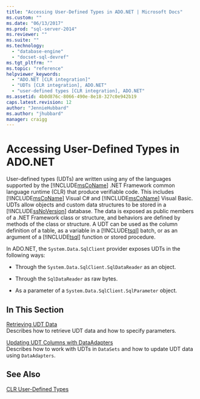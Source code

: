 ```yaml
---
title: "Accessing User-Defined Types in ADO.NET | Microsoft Docs"
ms.custom: ""
ms.date: "06/13/2017"
ms.prod: "sql-server-2014"
ms.reviewer: ""
ms.suite: ""
ms.technology: 
  - "database-engine"
  - "docset-sql-devref"
ms.tgt_pltfrm: ""
ms.topic: "reference"
helpviewer_keywords: 
  - "ADO.NET [CLR integration]"
  - "UDTs [CLR integration], ADO.NET"
  - "user-defined types [CLR integration], ADO.NET"
ms.assetid: 4b0d876c-8066-490e-8e18-327c0e942b19
caps.latest.revision: 12
author: "JennieHubbard"
ms.author: "jhubbard"
manager: craigg
---
```

# Accessing User-Defined Types in ADO.NET
  User-defined types (UDTs) are written using any of the languages supported by the [!INCLUDE[msCoName](../../includes/msconame-md.md)] .NET Framework common language runtime (CLR) that produce verifiable code. This includes [!INCLUDE[msCoName](../../includes/msconame-md.md)] Visual C# and [!INCLUDE[msCoName](../../includes/msconame-md.md)] Visual Basic. UDTs allow objects and custom data structures to be stored in a [!INCLUDE[ssNoVersion](../../includes/ssnoversion-md.md)] database. The data is exposed as public members of a .NET Framework class or structure, and behaviors are defined by methods of the class or structure. A UDT can be used as the column definition of a table, as a variable in a [!INCLUDE[tsql](../../includes/tsql-md.md)] batch, or as an argument of a [!INCLUDE[tsql](../../includes/tsql-md.md)] function or stored procedure.  
  
 In ADO.NET, the `System.Data.SqlClient` provider exposes UDTs in the following ways:  
  
-   Through the `System.Data.SqlClient.SqlDataReader` as an object.  
  
-   Through the `SqlDataReader` as raw bytes.  
  
-   As a parameter of a `System.Data.SqlClient.SqlParameter` object.  
  
## In This Section  
 [Retrieving UDT Data](accessing-user-defined-types-retrieving-udt-data.md)  
 Describes how to retrieve UDT data and how to specify parameters.  
  
 [Updating UDT Columns with DataAdapters](accessing-user-defined-types-updating-udt-columns-with-dataadapters.md)  
 Describes how to work with UDTs in `DataSets` and how to update UDT data using `DataAdapters`.  
  
## See Also  
 [CLR User-Defined Types](clr-user-defined-types.md)  
  
  